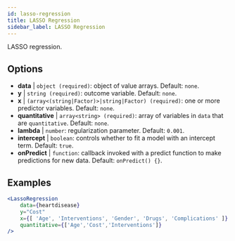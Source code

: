 ```yaml
---
id: lasso-regression
title: LASSO Regression
sidebar_label: LASSO Regression
---
```


LASSO regression.

## Options

* __data__ | `object (required)`: object of value arrays. Default: `none`.
* __y__ | `string (required)`: outcome variable. Default: `none`.
* __x__ | `(array<(string|Factor)>|string|Factor) (required)`: one or more predictor variables. Default: `none`.
* __quantitative__ | `array<string> (required)`: array of variables in `data` that are `quantitative`. Default: `none`.
* __lambda__ | `number`: regularization parameter. Default: `0.001`.
* __intercept__ | `boolean`: controls whether to fit a model with an intercept term. Default: `true`.
* __onPredict__ | `function`: callback invoked with a predict function to make predictions for new data. Default: `onPredict() {}`.


## Examples

```jsx live
<LassoRegression
    data={heartdisease} 
    y="Cost"
    x={[ 'Age', 'Interventions', 'Gender', 'Drugs', 'Complications' ]}
    quantitative={['Age','Cost','Interventions']}
/>
```

